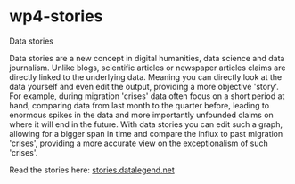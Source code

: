 # wp4-stories
Data stories

Data stories are a new concept in digital humanities, data science and data journalism. Unlike blogs, scientific articles or newspaper articles claims are directly linked to the underlying data. Meaning you can directly look at the data yourself and even edit the output, providing a more objective 'story'. For example, during migration 'crises' data often focus on a short period at hand, comparing data from last month to the quarter before, leading to enormous spikes in the data and more importantly unfounded claims on where it will end in the future. With data stories you can edit such a graph, allowing for a bigger span in time and compare the influx to past migration 'crises', providing a more accurate view on the exceptionalism of such 'crises'.

Read the stories here: [stories.datalegend.net](https://stories.datalegend.net)
